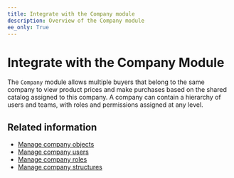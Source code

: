 ```yaml
---
title: Integrate with the Company module
description: Overview of the Company module
ee_only: True
---
```


# Integrate with the Company Module

The `Company` module allows multiple buyers that belong to the same company to view product prices and make purchases based on the shared catalog assigned to this company. A company can contain a hierarchy of users and teams, with roles and permissions assigned at any level.

## Related information

*  [Manage company objects](company-object.md)
*  [Manage company users](company-users.md)
*  [Manage company roles](roles.md)
*  [Manage company structures](company-structures.md)
